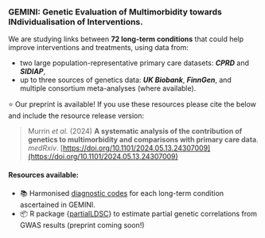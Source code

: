 ### GEMINI: Genetic Evaluation of Multimorbidity towards INdividualisation of Interventions. 

We are studying links between **72 long-term conditions** that could help improve interventions and treatments, using data from:
 - two large population-representative primary care datasets: **_CPRD_** and **_SIDIAP_**,
 - up to three sources of genetics data: **_UK Biobank_**, **_FinnGen_**, and multiple consortium meta-analyses (where available).

⭐ Our preprint is available! If you use these resources please cite the below and include the resource release version: 

> Murrin _et al._ (2024) **A systematic analysis of the contribution of genetics to multimorbidity and comparisons with primary care data**. _medRxiv_. [https://doi.org/10.1101/2024.05.13.24307009](https://doi.org/10.1101/2024.05.13.24307009)

#### Resources available:
 - 📚 Harmonised [diagnostic codes](https://github.com/GEMINI-multimorbidity/GEMINI-LTC-code-list-Public) for each long-term condition ascertained in GEMINI.
 - 📦 R package {[partialLDSC](https://github.com/GEMINI-multimorbidity/partialLDSC)} to estimate partial genetic correlations from GWAS results (preprint coming soon!)
